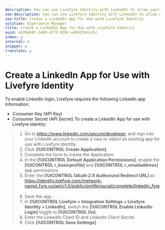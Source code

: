 ```yaml
---
description: You can use Livefyre Identity with LinkedIn to allow users to use their LinkedIn logins to interact Apps on your site.
seo-description: You can use Livefyre Identity with LinkedIn to allow users to use their LinkedIn logins to interact Apps on your site.
seo-title: Create a LinkedIn App for Use with Livefyre Identity
solution: Experience Manager
title: Create a LinkedIn App for Use with Livefyre Identity
uuid: eb76eb07-1e80-4773-b39c-e465254ce15c
index: y
internal: n
snippet: y
translate: y
---
```


# Create a LinkedIn App for Use with Livefyre Identity

To enable LinkedIn login, Livefyre requires the following LinkedIn app information:

* Consumer Key (API Key)
* Consumer Secret (API Secret)
To create a LinkedIn App for use with Livefyre Identity:

>1. Go to https://www.linkedin.com/secure/developer, and sign into your LinkedIn account to create a new or select an existing app for use with Livefyre Identity.
>1. Click **[!UICONTROL  Create Application]**.
>1. Complete the form to create the Application.
>1. In the **[!UICONTROL  Default Application Permissions]**, enable the **[!UICONTROL  r_basicprofile]** and **[!UICONTROL  r_emailaddress]** app permissions.
>1. Enter the **[!UICONTROL  OAuth 2.0 Authorized Redirect URL]** as https://identity.livefyre.com/{network-name}.fyre.co/api/v1.0/public/profile/social/complete/linkedin_fyre.
>1. Save the app.
>1. In **[!UICONTROL  Livefyre > Integration Settings > Livefyre Identity > LinkedIn]**, switch the **[!UICONTROL  Enable LinkedIn Login]** toggle to **[!UICONTROL  On]**.
>1. Enter the LinkedIn Client ID and LinkedIn Client Secret.
>1. Click **[!UICONTROL  Save Settings]**.
